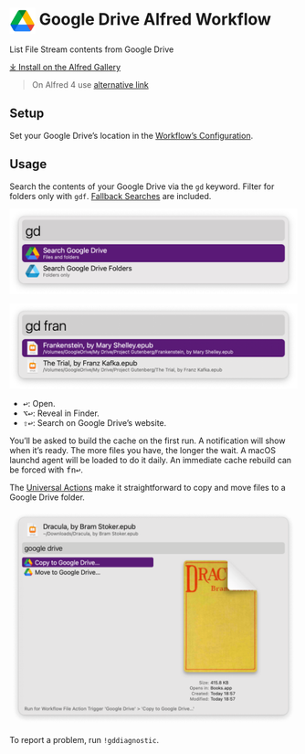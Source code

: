 # <img src='Workflow/icon.png' width='45' align='center' alt='icon'> Google Drive Alfred Workflow

List File Stream contents from Google Drive

[⤓ Install on the Alfred Gallery](https://alfred.app/workflows/alfredapp/google-drive)

> On Alfred 4 use <a href='https://github.com/alfredapp/google-drive-workflow/releases/download/2022.12/Google.Drive.alfredworkflow'>alternative link</a>

## Setup

Set your Google Drive’s location in the [Workflow’s Configuration](https://www.alfredapp.com/help/workflows/user-configuration/).

## Usage

Search the contents of your Google Drive via the `gd` keyword. Filter for folders only with `gdf`. [Fallback Searches](https://www.alfredapp.com/help/features/default-results/fallback-searches/) are included.

![Alfred search for gd](Workflow/images/about/gd.png)

![Alfred search for gd fran](Workflow/images/about/gdfran.png)

* <kbd>↩&#xFE0E;</kbd>: Open.
* <kbd>⌥</kbd><kbd>↩&#xFE0E;</kbd>: Reveal in Finder.
* <kbd>⇧</kbd><kbd>↩&#xFE0E;</kbd>: Search on Google Drive’s website.

You’ll be asked to build the cache on the first run. A notification will show when it’s ready. The more files you have, the longer the wait. A macOS launchd agent will be loaded to do it daily. An immediate cache rebuild can be forced with <kbd>fn</kbd><kbd>↩&#xFE0E;</kbd>.

The [Universal Actions](https://www.alfredapp.com/help/features/universal-actions/) make it straightforward to copy and move files to a Google Drive folder.

![File Actions for Google Drive copy and mode](Workflow/images/about/fileaction.png)

To report a problem, run `!gddiagnostic`.

